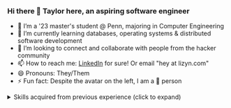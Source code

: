 ### Hi there 👋 Taylor here, an aspiring software engineer

<!--
**lizyn/lizyn** is a ✨ _special_ ✨ repository because its `README.md` (this file) appears on your GitHub profile.

Here are some ideas to get you started:
-->
- 🔭 I’m a '23 master's student @ Penn, majoring in Computer Engineering
- 🌱 I’m currently learning databases, operating systems & distributed software development
- 👯 I’m looking to connect and collaborate with people from the hacker community
- 📫 How to reach me: [LinkedIn](https://www.linkedin.com/in/taylor-lin23/) for sure! Or email "hey at lizyn.com"
- 😄 Pronouns: They/Them
- ⚡ Fun fact: Despite the avatar on the left, I am a 🐶 person
<details>
  <summary>Skills acquired from previous experience (click to expand)</summary>
  <DIV markdown="1">
<img src="https://img.shields.io/badge/Java-grey?logo=coffeescript">
<img src="https://img.shields.io/badge/Python-grey?logo=python">
<img src="https://img.shields.io/badge/TypeScript-grey?logo=typescript">
<img src="https://img.shields.io/badge/C/C++-grey?logo=cplusplus">
<img src="https://img.shields.io/badge/JS/HTML/CSS-grey?logo=html5">
<img src="https://img.shields.io/badge/Swift-grey?logo=Swift">
<br>  
<img src="https://img.shields.io/badge/MySQL-grey?logo=Mysql">
<img src="https://img.shields.io/badge/MongoDB-grey?logo=mongodb">
<img src="https://img.shields.io/badge/Redis-grey?logo=redis">
<img src="https://img.shields.io/badge/Elasticsearch-grey?logo=Elasticsearch">
<img src="https://img.shields.io/badge/Neo4j-grey?logo=neo4j">
<img src="https://img.shields.io/badge/Spark-grey?logo=ApacheSpark">
<br>
<img src="https://img.shields.io/badge/React.js-grey?logo=react">
<img src="https://img.shields.io/badge/Node.js-grey?logo=nodedotjs">
<img src="https://img.shields.io/badge/Spring-grey?logo=spring">
<img src="https://img.shields.io/badge/RabbitMQ-grey?logo=rabbitmq">
<img src="https://img.shields.io/badge/AWS-grey?logo=amazonAWS">
<img src="https://img.shields.io/badge/Git-grey?logo=git">
<img src="https://img.shields.io/badge/Docker-grey?logo=Docker">
<img src="https://img.shields.io/badge/Linux-grey?logo=Linux">
<img src="https://img.shields.io/badge/Material%20UI-grey?logo=mui">
</DIV>
</details>
